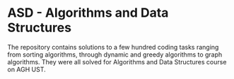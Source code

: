 # ASD - Algorithms and Data Structures
The repository contains solutions to a few hundred coding tasks ranging from sorting algorithms, through dynamic and greedy algorithms to graph algorithms. 
They were all solved for Algorithms and Data Structures course on AGH UST.
